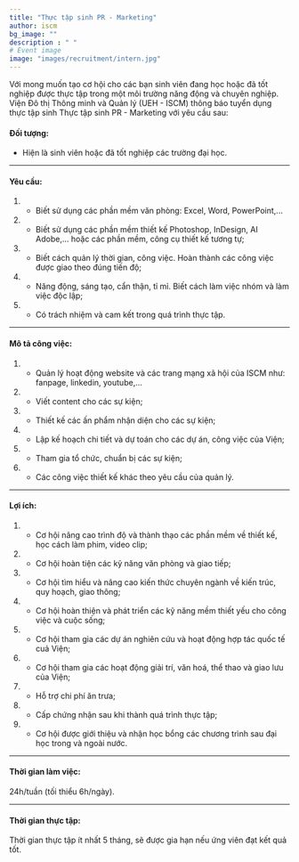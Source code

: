 ```yaml
---
title: "Thực tập sinh PR - Marketing"
author: iscm
bg_image: ""
description : " "
# Event image
image: "images/recruitment/intern.jpg"
---
```


Với mong muốn tạo cơ hội cho các bạn sinh viên đang học hoặc đã tốt nghiệp được thực tập trong một môi trường năng động và chuyên nghiệp. Viện Đô thị Thông minh và Quản lý (UEH - ISCM) thông báo tuyển dụng thực tập sinh Thực tập sinh PR - Marketing với yêu cầu sau: 

#### Đối tượng:
- Hiện là sinh viên hoặc đã tốt nghiệp các trường đại học.
***

#### Yêu cầu:
1. - Biết sử dụng các phần mềm văn phòng: Excel, Word, PowerPoint,...
2. - Biết sử dụng các phần mềm thiết kế Photoshop, InDesign, AI Adobe,... hoặc các phần mềm, công cụ thiết kế tương tự;
3. - Biết cách quản lý thời gian, công việc. Hoàn thành các công việc được giao theo đúng tiến độ;
4. - Năng động, sáng tạo, cẩn thận, tỉ mỉ. Biết cách làm việc nhóm và làm việc độc lập;
5. - Có trách nhiệm và cam kết trong quá trình thực tập.
***

#### Mô tả công việc: 
1. - Quản lý hoạt động website và các trang mạng xã hội của ISCM như: fanpage, linkedin, youtube,...
2. - Viết content cho các sự kiện;
3. - Thiết kế các ấn phẩm nhận diện cho các sự kiện;
4. - Lập kế hoạch chi tiết và dự toán cho các dự án, công việc của Viện;
5. - Tham gia tổ chức, chuẩn bị các sự kiện;
6. - Các công việc thiết kế khác theo yêu cầu của quản lý.
***

#### Lợi ích:
1. - Cơ hội nâng cao trình độ và thành thạo các phần mềm về thiết kế, học cách làm phim, video clip;
2. - Cơ hội hoàn tiện các kỹ năng văn phòng và giao tiếp;
3. - Cơ hội tìm hiểu và nâng cao kiến thức chuyên ngành về kiến trúc, quy hoạch, giao thông;
4. - Cơ hội hoàn thiện và phát triển các kỹ năng mềm thiết yếu cho công việc và cuộc sống;
5. - Cơ hội tham gia các dự án nghiên cứu và hoạt động hợp tác quốc tế cuả Viện;
6. - Cơ hội tham gia các hoạt động giải trí, văn hoá, thể thao và giao lưu của Viện;
7. - Hỗ trợ chi phí ăn trưa;
8. - Cấp chứng nhận sau khi thành quá trình thực tập;
9. - Cơ hội được giới thiệu và nhận học bổng các chương trình sau đại học trong và ngoài nước.
***

#### Thời gian làm việc:
24h/tuần (tối thiểu 6h/ngày).
*** 
#### Thời gian thực tập:
Thời gian thực tập ít nhất 5 tháng, sẽ được gia hạn nếu ứng viên đạt kết quả tốt.